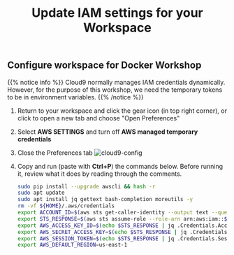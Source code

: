 ﻿---
title: "Update IAM settings for your Workspace"
chapter: false
weight: 19
---

## Configure workspace for Docker Workshop

{{% notice info %}}
Cloud9 normally manages IAM credentials dynamically. However, for the purpose of this workshop, we need the temporary tokens to be in environment variables.
{{% /notice %}}

1. Return to your workspace and click the gear icon (in top right corner), or click to open a new tab and choose "Open Preferences"

2. Select **AWS SETTINGS** and turn off **AWS managed temporary credentials**

3. Close the Preferences tab
   ![cloud9-config](/images/cloud9-config.png)

4. Copy and run (paste with **Ctrl+P**) the commands below.
   Before running it, review what it does by reading through the comments.


      ```sh
      sudo pip install --upgrade awscli && hash -r
      sudo apt update
      sudo apt install jq gettext bash-completion moreutils -y
      rm -vf ${HOME}/.aws/credentials
      export ACCOUNT_ID=$(aws sts get-caller-identity --output text --query Account)
      export STS_RESPONSE=$(aws sts assume-role --role-arn arn:aws:iam::${ACCOUNT_ID}:role/Docker-Workshop-Admin --role-session-name $(uuidgen) --duration-seconds 3600)
      export AWS_ACCESS_KEY_ID=$(echo $STS_RESPONSE | jq .Credentials.AccessKeyId | tr -d \")
      export AWS_SECRET_ACCESS_KEY=$(echo $STS_RESPONSE | jq .Credentials.SecretAccessKey | tr -d \")
      export AWS_SESSION_TOKEN=$(echo $STS_RESPONSE | jq .Credentials.SessionToken | tr -d \")
      export AWS_DEFAULT_REGION=us-east-1
      
      ```